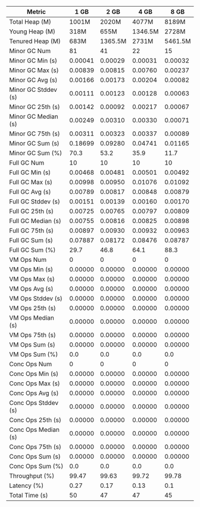 | Metric | 1 GB | 2 GB | 4 GB | 8 GB |
|------|----|----|----|----|
| Total Heap (M) | 1001M | 2020M | 4077M | 8189M |
| Young Heap (M) | 318M | 655M | 1346.5M | 2728M |
| Tenured Heap (M) | 683M | 1365.5M | 2731M | 5461.5M |
| Minor GC Num | 81 | 41 | 22 | 15 |
| Minor GC Min (s) | 0.00041 | 0.00029 | 0.00031 | 0.00032 |
| Minor GC Max (s) | 0.00839 | 0.00815 | 0.00760 | 0.00237 |
| Minor GC Avg (s) | 0.00166 | 0.00173 | 0.00204 | 0.00082 |
| Minor GC Stddev (s) | 0.00111 | 0.00123 | 0.00128 | 0.00063 |
| Minor GC 25th (s) | 0.00142 | 0.00092 | 0.00217 | 0.00067 |
| Minor GC Median (s) | 0.00249 | 0.00310 | 0.00330 | 0.00071 |
| Minor GC 75th (s) | 0.00311 | 0.00323 | 0.00337 | 0.00089 |
| Minor GC Sum (s) | 0.18699 | 0.09280 | 0.04741 | 0.01165 |
| Minor GC Sum (%) | 70.3 | 53.2 | 35.9 | 11.7 |
| Full GC Num | 10 | 10 | 10 | 10 |
| Full GC Min (s) | 0.00468 | 0.00481 | 0.00501 | 0.00492 |
| Full GC Max (s) | 0.00998 | 0.00950 | 0.01076 | 0.01092 |
| Full GC Avg (s) | 0.00789 | 0.00817 | 0.00848 | 0.00879 |
| Full GC Stddev (s) | 0.00151 | 0.00139 | 0.00160 | 0.00170 |
| Full GC 25th (s) | 0.00725 | 0.00765 | 0.00797 | 0.00809 |
| Full GC Median (s) | 0.00755 | 0.00816 | 0.00825 | 0.00898 |
| Full GC 75th (s) | 0.00897 | 0.00930 | 0.00932 | 0.00963 |
| Full GC Sum (s) | 0.07887 | 0.08172 | 0.08476 | 0.08787 |
| Full GC Sum (%) | 29.7 | 46.8 | 64.1 | 88.3 |
| VM Ops Num | 0 | 0 | 0 | 0 |
| VM Ops Min (s) | 0.00000 | 0.00000 | 0.00000 | 0.00000 |
| VM Ops Max (s) | 0.00000 | 0.00000 | 0.00000 | 0.00000 |
| VM Ops Avg (s) | 0.00000 | 0.00000 | 0.00000 | 0.00000 |
| VM Ops Stddev (s) | 0.00000 | 0.00000 | 0.00000 | 0.00000 |
| VM Ops 25th (s) | 0.00000 | 0.00000 | 0.00000 | 0.00000 |
| VM Ops Median (s) | 0.00000 | 0.00000 | 0.00000 | 0.00000 |
| VM Ops 75th (s) | 0.00000 | 0.00000 | 0.00000 | 0.00000 |
| VM Ops Sum (s) | 0.00000 | 0.00000 | 0.00000 | 0.00000 |
| VM Ops Sum (%) | 0.0 | 0.0 | 0.0 | 0.0 |
| Conc Ops Num | 0 | 0 | 0 | 0 |
| Conc Ops Min (s) | 0.00000 | 0.00000 | 0.00000 | 0.00000 |
| Conc Ops Max (s) | 0.00000 | 0.00000 | 0.00000 | 0.00000 |
| Conc Ops Avg (s) | 0.00000 | 0.00000 | 0.00000 | 0.00000 |
| Conc Ops Stddev (s) | 0.00000 | 0.00000 | 0.00000 | 0.00000 |
| Conc Ops 25th (s) | 0.00000 | 0.00000 | 0.00000 | 0.00000 |
| Conc Ops Median (s) | 0.00000 | 0.00000 | 0.00000 | 0.00000 |
| Conc Ops 75th (s) | 0.00000 | 0.00000 | 0.00000 | 0.00000 |
| Conc Ops Sum (s) | 0.00000 | 0.00000 | 0.00000 | 0.00000 |
| Conc Ops Sum (%) | 0.0 | 0.0 | 0.0 | 0.0 |
| Throughput (%) | 99.47 | 99.63 | 99.72 | 99.78 |
| Latency (%) | 0.27 | 0.17 | 0.13 | 0.1 |
| Total Time (s) | 50 | 47 | 47 | 45 |

